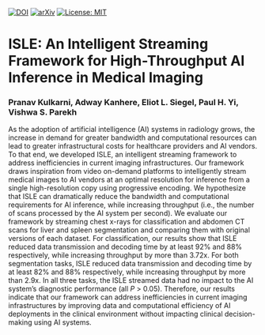[![DOI](https://zenodo.org/badge/doi/10.1007/s10278-024-01173-z.svg)](http://dx.doi.org/10.1007/s10278-024-01173-z) [![arXiv](https://img.shields.io/badge/arXiv-2305.15617-b31b1b.svg)](https://arxiv.org/abs/2305.15617) [![License: MIT](https://img.shields.io/badge/License-MIT-yellow.svg)](https://opensource.org/licenses/MIT)

# ISLE: An Intelligent Streaming Framework for High-Throughput AI Inference in Medical Imaging
### Pranav Kulkarni, Adway Kanhere, Eliot L. Siegel, Paul H. Yi, Vishwa S. Parekh

As the adoption of artificial intelligence (AI) systems in radiology grows, the increase in demand for greater bandwidth and computational resources can lead to greater infrastructural costs for healthcare providers and AI vendors. To that end, we developed ISLE, an intelligent streaming framework to address inefficiencies in current imaging infrastructures. Our framework draws inspiration from video on-demand platforms to intelligently stream medical images to AI vendors at an optimal resolution for inference from a single high-resolution copy using progressive encoding. We hypothesize that ISLE can dramatically reduce the bandwidth and computational requirements for AI inference, while increasing throughput (i.e., the number of scans processed by the AI system per second). We evaluate our framework by streaming chest x-rays for classification and abdomen CT scans for liver and spleen segmentation and comparing them with original versions of each dataset. For classification, our results show that ISLE reduced data transmission and decoding time by at least 92% and 88% respectively, while increasing throughput by more than 3.72x. For both segmentation tasks, ISLE reduced data transmission and decoding time by at least 82% and 88% respectively, while increasing throughput by more than 2.9x. In all three tasks, the ISLE streamed data had no impact to the AI system’s diagnostic performance (all _P_ > 0.05). Therefore, our results indicate that our framework can address inefficiencies in current imaging infrastructures by improving data and computational efficiency of AI deployments in the clinical environment without impacting clinical decision-making using AI systems.
